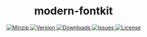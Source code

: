 <h1 align="center">modern-fontkit</h1>

<p align="center">
  <a href="https://unpkg.com/modern-fontkit">
    <img src="https://img.shields.io/bundlephobia/minzip/modern-fontkit" alt="Minzip">
  </a>
  <a href="https://www.npmjs.com/package/modern-fontkit">
    <img src="https://img.shields.io/npm/v/modern-fontkit.svg" alt="Version">
  </a>
  <a href="https://www.npmjs.com/package/modern-fontkit">
    <img src="https://img.shields.io/npm/dm/modern-fontkit" alt="Downloads">
  </a>
  <a href="https://github.com/qq15725/modern-fontkit/issues">
    <img src="https://img.shields.io/github/issues/qq15725/modern-fontkit" alt="Issues">
  </a>
  <a href="https://github.com/qq15725/modern-fontkit/blob/main/LICENSE">
    <img src="https://img.shields.io/npm/l/modern-fontkit.svg" alt="License">
  </a>
</p>
